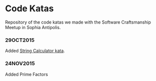 # Code Katas
Repository of the code katas we made with the Software Craftsmanship Meetup in Sophia Antipolis.

### 29OCT2015
Added [String Calculator kata](http://go-talks.appspot.com/github.com/alebaffa/codingdojo/stringcalc/codingdojo.slide).

### 24NOV2015
Added Prime Factors
